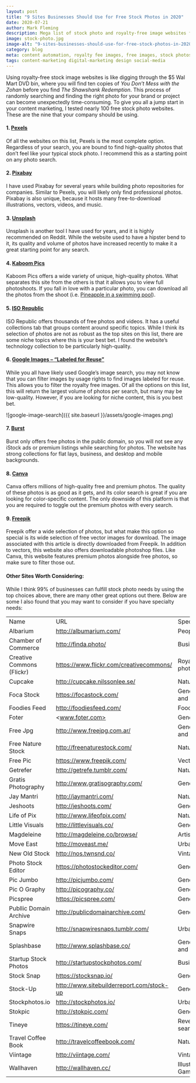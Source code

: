 ```yaml
---
layout: post
title: "9 Sites Businesses Should Use for Free Stock Photos in 2020"
date: 2020-07-21
author: Mark Fleming
description: Mega list of stock photo and royalty-free image websites for business and marketing use, including the nine best websites.
image: stock-photo.jpg
image-alt: "9-sites-businesses-should-use-for-free-stock-photos-in-2020"
category: blog
meta: content automation, royalty fee images, free images, stock photos, pexels, pixabay, unsplash, kaboom pics, iso republic, google images, burst, freepik, canva 
tags: content-marketing digital-marketing design social-media
---
```


Using royalty-free stock image websites is like digging through the $5 Wal Mart DVD bin, where you will find ten copies of <i>You Don’t Mess with the Zohan</i> before you find <i>The Shawshank Redemption</i>. This process of randomly searching and finding the right photo for your brand or project can become unexpectedly time-consuming. To give you all a jump start in your content marketing, I tested nearly 100 free stock photo websites. These are the nine that your company should be using.

#### 1. [Pexels]( http://www.pexels.com/)

Of all the websites on this list, Pexels is the most complete option. Regardless of your search, you are bound to find high-quality photos that don’t feel like your typical stock photo. I recommend this as a starting point on any photo search.

#### 2. [Pixabay](http://pixabay.com/)

I have used Pixabay for several years while building photo repositories for companies. Similar to Pexels, you will likely only find professional photos. Pixabay is also unique, because it hosts many free-to-download illustrations, vectors, videos, and music. 

#### 3. [Unsplash](https://unsplash.com/)

Unsplash is another tool I have used for years, and it is highly recommended on Reddit. While the website used to have a hipster bend to it, its quality and volume of photos have increased recently to make it a great starting point for any search. 

#### 4. [Kaboom Pics]( http://kaboompics.com/)

Kaboom Pics offers a wide variety of unique, high-quality photos. What separates this site from the others is that it allows you to view full photoshoots. If you fall in love with a particular photo, you can download all the photos from the shoot (i.e. [Pineapple in a swimming pool]( https://kaboompics.com/photoshoot/pineapple-in-a-swimming-pool)).

#### 5. [ISO Republic](http://isorepublic.com/)

ISO Republic offers thousands of free photos and videos. It has a useful collections tab that groups content around specific topics. While I think its selection of photos are not as robust as the top sites on this list, there are some niche topics where this is your best bet. I found the website’s technology collection to be particularly high-quality.

#### 6. [Google Images – “Labeled for Reuse”](https://www.google.com/imghp)

While you all have likely used Google’s image search, you may not know that you can filter images by usage rights to find images labeled for reuse. This allows you to filter the royalty free images. Of all the options on this list, this will return the largest volume of photos per search, but many may be low-quality. However, if you are looking for niche content, this is you best bet.

![google-image-search]({{ site.baseurl }}/assets/google-images.png)

#### 7. [Burst](https://burst.shopify.com/)

Burst only offers free photos in the public domain, so you will not see any iStock ads or premium listings while searching for photos. The website has strong collections for flat lays, business, and desktop and mobile backgrounds.

#### 8. [Canva]( https://www.canva.com/photos/)

Canva offers millions of high-quality free and premium photos. The quality of these photos is as good as it gets, and its color search is great if you are looking for color-specific content. The only downside of this platform is that you are required to toggle out the premium photos with every search.

#### 9. [Freepik]( https://www.freepik.com/)

Freepik offer a wide selection of photos, but what make this option so special is its wide selection of free vector images for download. The image associated with this article is directly downloaded from Freepik. In addition to vectors, this website also offers downloadable photoshop files. Like Canva, this website features premium photos alongside free photos, so make sure to filter those out.

#### Other Sites Worth Considering:

While I think 99% of businesses can fulfill stock photo needs by using the top choices above, there are many other great options out there. Below are some I also found that you may want to consider if you have specialty needs:

|                           |                                           |                          | 
|---------------------------|-------------------------------------------|--------------------------| 
| Name                      | URL                                       | Specialty                | 
| Albarium                  | <http://albumarium.com/>                    | People                   | 
| Chamber of Commerce       | <http://finda.photo/>                       | Business                 | 
| Creative Commons (Flickr) | <https://www.flickr.com/creativecommons/>   | Royalty-free photos      | 
| Cupcake                   | <http://cupcake.nilssonlee.se/>             | Nature, Urban            | 
| Foca Stock                | <https://focastock.com/>                    | General Photo and Video  | 
| Foodies Feed              | <http://foodiesfeed.com/>                   | Food                     | 
| Foter                     | <www.foter.com>                             | General Photo            | 
| Free Jpg                  | <http://www.freejpg.com.ar/>                | General Photo and Video  | 
| Free Nature Stock         | <http://freenaturestock.com/>               | Nature                   | 
| Free Pic                  | <https://www.freepik.com/>                  | Vector Images            | 
| Getrefer                  | <http://getrefe.tumblr.com/>                | Nature                   | 
| Gratis Photography        | <http://www.gratisography.com/>             | General Photo            | 
| Jay Mantri                | <http://jaymantri.com/>                     | Nature                   | 
| Jeshoots                  | <http://jeshoots.com/>                      | General Photo            | 
| Life of Pix               | <http://www.lifeofpix.com/>                 | Nature, Urban            | 
| Little Visuals            | <http://littlevisuals.co/>                  | General Photo            | 
| Magdeleine                | <http://magdeleine.co/browse/>              | Artistic                 | 
| Move East                 | <http://moveast.me/>                        | Urban                    | 
| New Old Stock             | <http://nos.twnsnd.co/>                     | Vintage                  | 
| Photo Stock Editor        | <https://photostockeditor.com/>             | General Photo            | 
| Pic Jumbo                 | <http://picjumbo.com/>                      | General Photo            | 
| Pic O Graphy              | <http://picography.co/>                     | General Photo            | 
| Picspree                  | <https://picspree.com/>                     | General Photo            | 
| Publlic Domain Archive    | <http://publicdomainarchive.com/>           | General Photo            | 
| Snapwire Snaps            | <http://snapwiresnaps.tumblr.com/>          | Urban                    | 
| Splashbase                | <http://www.splashbase.co/>                 | General Photo and Video  | 
| Startup Stock Photos      | <http://startupstockphotos.com/>            | Business                 | 
| Stock Snap                | <https://stocksnap.io/>                     | General Photo            | 
| Stock-Up                  | <http://www.sitebuilderreport.com/stock-up> | General Photo            | 
| Stockphotos.io            | <http://stockphotos.io/>                    | Urban                    | 
| Stokpic                   | <http://stokpic.com/>                       | General Photo            | 
| Tineye                    | <https://tineye.com/>                       | Reverse image search     | 
| Travel Coffee Book        | <http://travelcoffeebook.com/>              | Nature                   | 
| Viintage                  | <http://viintage.com/>                      | Vintage                  | 
| Wallhaven                 | <http://wallhaven.cc/>                      | Illustration/Video Games | 


